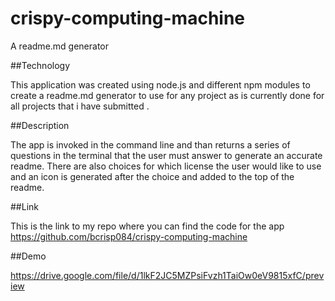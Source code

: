 # crispy-computing-machine

A readme.md generator

##Technology

This application was created using node.js and different npm modules to create a readme.md generator to use for any project as is currently done for all projects that i have
submitted .

##Description

The app is invoked in the command line and than returns a series of questions in the terminal that the user must answer to generate an accurate readme. There are also choices
for which license the user would like to use and an icon is generated after the choice and added to the top of the readme. 

##Link

This is the link to my repo where you can find the code for the app
https://github.com/bcrisp084/crispy-computing-machine

##Demo

https://drive.google.com/file/d/1lkF2JC5MZPsiFvzh1TaiOw0eV9815xfC/preview
